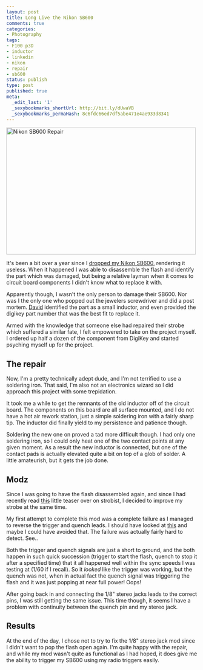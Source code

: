 ```yaml
---
layout: post
title: Long Live the Nikon SB600
comments: true
categories:
- Photography
tags:
- F100 p3D
- inductor
- linkedin
- nikon
- repair
- sb600
status: publish
type: post
published: true
meta:
  _edit_last: '1'
  _sexybookmarks_shortUrl: http://bit.ly/dUwaVB
  _sexybookmarks_permaHash: 8c6fdc66ed7df5abe471e4ae933d8341
---
```

<img src="http://farm6.static.flickr.com/5121/5198512555_a35bc75da3.jpg" width="500" height="334" alt="Nikon SB600 Repair" class="aligncenter" />

It's been a bit over a year since I <a href=http://blog.ryangeyer.com/blog/2009/09/07/like-a-flash-in-the-pan/>dropped my Nikon SB600</a>, rendering it useless.  When it happened I was able to disassemble the flash and identify the part which was damaged, but being a relative layman when it comes to circuit board components I didn't know what to replace it with.

Apparently though, I wasn't the only person to damage their SB600.  Nor was I the only one who popped out the jewelers screwdriver and did a post mortem.  <a href=http://blog.ryangeyer.com/blog/2009/09/07/like-a-flash-in-the-pan/#comment-299074576>David</a> identified the part as a small inductor, and even provided the digikey part number that was the best fit to replace it.
<!--more-->

Armed with the knowledge that someone else had repaired their strobe which suffered a similar fate, I felt empowered to take on the project myself.  I ordered up half a dozen of the component from DigiKey and started psyching myself up for the project.

<h2>The repair</h2>
Now, I'm a pretty technically adept dude, and I'm not terrified to use a soldering iron.  That said, I'm also not an electronics wizard so I did approach this project with some trepidation.

It took me a while to get the remnants of the old inductor off of the circuit board.  The components on this board are all surface mounted, and I do not have a hot air rework station, just a simple soldering iron with a fairly sharp tip.  The inductor did finally yield to my persistence and patience though.

Soldering the new one on proved a tad more difficult though.  I had only one soldering iron, so I could only heat one of the two contact points at any given moment.  As a result the new inductor is connected, but one of the contact pads is actually elevated quite a bit on top of a glob of solder.  A little amateurish, but it gets the job done. 

<h2>Modz</h2>
Since I was going to have the flash disassembled again, and since I had recently read <a href="http://strobist.blogspot.com/2010/11/stereo-sweetener-for-18-sync-mod.html">this</a> little teaser over on strobist, I decided to improve my strobe at the same time.

My first attempt to complete this mod was a complete failure as I managed to reverse the trigger and quench leads.  I should have looked at <a href="http://www.flickr.com/photos/22880734@N03/3956975788/">this</a> and maybe I could have avoided that.  The failure was actually fairly hard to detect.  See..

Both the trigger and quench signals are just a short to ground, and the both happen in such quick succession (trigger to start the flash, quench to stop it after a specified time) that it all happened well within the sync speeds I was testing at (1/60 if I recall).  So it <em>looked</em> like the trigger was working, but the quench was not, when in actual fact the quench signal was triggering the flash and it was just popping at near full power! Oops!

After going back in and connecting the 1/8" stereo jacks leads to the correct pins, I was still getting the same issue.  This time though, it seems I have a problem with continuity between the quench pin and my stereo jack.

<h2>Results</h2>
At the end of the day, I chose not to try to fix the 1/8" stereo jack mod since I didn't want to pop the flash open again.  I'm quite happy with the repair, and while my mod wasn't quite as functional as I had hoped, it does give me the ability to trigger my SB600 using my radio triggers easily.
